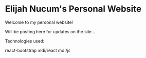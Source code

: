# Elijah Nucum's Personal Website

Welcome to my personal website! 

Will be posting here for updates on the site...

Technologies used:

react-bootstrap
mdi/react mdi/js
